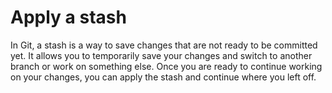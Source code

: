 # Apply a stash

In Git, a stash is a way to save changes that are not ready to be committed yet. It allows you to temporarily save your changes and switch to another branch or work on something else. Once you are ready to continue working on your changes, you can apply the stash and continue where you left off.



